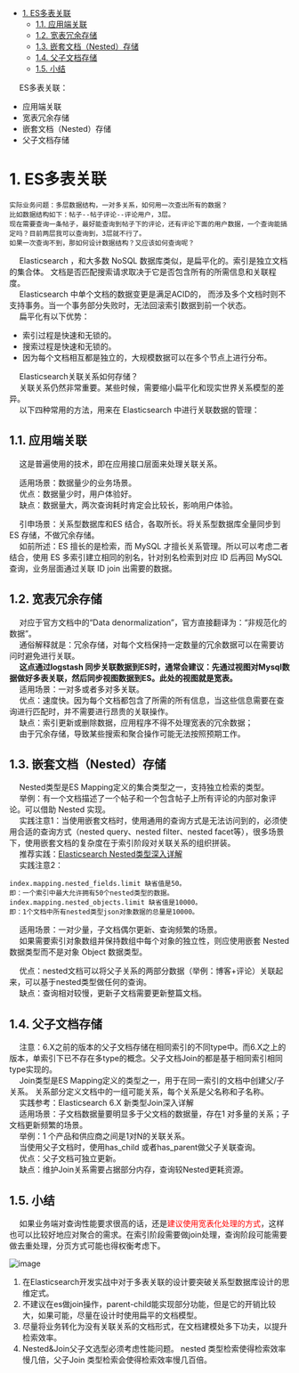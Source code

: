

<!-- TOC -->

- [1. ES多表关联](#1-es多表关联)
    - [1.1. 应用端关联](#11-应用端关联)
    - [1.2. 宽表冗余存储](#12-宽表冗余存储)
    - [1.3. 嵌套文档（Nested）存储](#13-嵌套文档nested存储)
    - [1.4. 父子文档存储](#14-父子文档存储)
    - [1.5. 小结](#15-小结)

<!-- /TOC -->

&emsp; ES多表关联：  

* 应用端关联
* 宽表冗余存储
* 嵌套文档（Nested）存储
* 父子文档存储


# 1. ES多表关联  
<!-- 
ElasticSearch 如何像 MySQL 一样做多表联合查询？ 
https://mp.weixin.qq.com/s/SDRI7GmZmmO7bLvhCgUDCg
多表关联设计
https://mp.weixin.qq.com/s?__biz=MzI2NDY1MTA3OQ==&mid=2247484382&idx=1&sn=da073a257575867b8d979dac850c3f8e&chksm=eaa82bf6dddfa2e0bf920f0a3a63cb635277be2ae286a2a6d3fff905ad913ebf1f43051609e8&scene=21#wechat_redirect


&emsp; 主要原因：常规基于关系型数据库开发，多多少少都会遇到关联查询。而关系型数据库设计的思维很容易带到ES的设计中。  
&emsp; **多表关联如何实现？**    
&emsp; **方案一：多表关联视图，视图同步ES**  
&emsp; MySQL宽表导入ES，使用ES查询+检索。适用场景：基础业务都在MySQL，存在几十张甚至几百张表，准备同步到ES，使用ES做全文检索。  
&emsp; 将数据整合成一个宽表后写到ES，宽表的实现可以借助关系型数据库的视图实现。  
&emsp; 宽表处理在处理一对多、多对多关系时，会有字段冗余问题，如果借助：logstash_input_jdbc，关系型数据库如MySQL中的每一个字段都会自动帮你转成ES中对应索引下的对应document下的某个相同字段下的数据。  

* 步骤 1：提前关联好数据，将关联的表建立好视图，一个索引对应你的一个视图，并确认视图中数据的正确性。
* 步骤 2：ES 中针对每个视图定义好索引名称及 Mapping。
* 步骤 3：以视图为单位通过 logstash_input_jdbc 同步到 ES 中。

&emsp; **方案二：1 对 1 同步 ES**  
&emsp; MySQL+ES结合，各取所长。适用场景：关系型数据库全量同步到ES存储，没有做冗余视图关联。  
&emsp; ES擅长的是检索，而MySQL才擅长关系管理。所以可以考虑二者结合，使用ES多索引建立相同的别名，针对别名检索到对应ID后再回MySQL通过关联ID join出需要的数据。  

&emsp; **方案三：使用 Nested 做好关联**  
&emsp; 适用场景：1 对少量的场景。举例：有一个文档描述了一个帖子和一个包含帖子上所有评论的内部对象评论。可以借助 Nested 实现。  
&emsp; Nested 类型选型——如果需要索引对象数组并保持数组中每个对象的独立性，则应使用嵌套 Nested 数据类型而不是对象 Oject 数据类型。  
&emsp; 当使用嵌套文档时，使用通用的查询方式是无法访问到的，必须使用合适的查询方式(nested query、nested filter、nested facet等)，很多场景下，使用嵌套文档的复杂度在于索引阶段对关联关系的组织拼装。  

&emsp; **方案四：使用 ES6.X+ 父子关系 Join 做关联**   
&emsp; 适用场景：1 对多量的场景。举例：1个产品和供应商之间是1对N的关联关系。  
&emsp; Join 类型：join数据类型是一个特殊字段，用于在同一索引的文档中创建父/子关系。关系部分定义文档中的一组可能关系，每个关系是父名称和子名称。  
&emsp; 当使用父子文档时，使用has_child 或者has_parent做父子关联查询。  

&emsp; **方案三、方案四选型对比：**  
![image](http://182.92.69.8:8081/img/ES/es-70.png)  
&emsp; 注意：方案三&方案四选型必须考虑性能问题。文档应该尽量通过合理的建模来提升检索效率。  
&emsp; Join类型应该尽量避免使用。nested 类型检索使得检索效率慢几倍，父子Join类型检索会使得检索效率慢几百倍。  
&emsp; 尽量将业务转化为没有关联关系的文档形式，在文档建模处多下功夫，以提升检索效率。  

&emsp; [干货 | 论Elasticsearch数据建模的重要性](https://mp.weixin.qq.com/s?__biz=MzI2NDY1MTA3OQ==&mid=2247484159&idx=1&sn=731562a8bb89c9c81b4fd6a8e92e1a99&chksm=eaa82ad7dddfa3c11e5b63a41b0e8bc10d12f1b8439398e490086ddc6b4107b7864dbb9f891a&scene=21#wechat_redirect)  
&emsp; [干货 | Elasticsearch多表关联设计指南](https://mp.weixin.qq.com/s?__biz=MzI2NDY1MTA3OQ==&mid=2247484382&idx=1&sn=da073a257575867b8d979dac850c3f8e&chksm=eaa82bf6dddfa2e0bf920f0a3a63cb635277be2ae286a2a6d3fff905ad913ebf1f43051609e8&scene=21#wechat_redirect)  

&emsp; 小结  
![image](http://182.92.69.8:8081/img/ES/es-71.png)  


-->

    实际业务问题：多层数据结构，一对多关系，如何用一次查出所有的数据？  
    比如数据结构如下：帖子--帖子评论--评论用户，3层。  
    现在需要查询一条帖子，最好能查询到帖子下的评论，还有评论下面的用户数据，一个查询能搞定吗？目前两层我可以查询到，3层就不行了。  
    如果一次查询不到，那如何设计数据结构？又应该如何查询呢？  

&emsp; Elasticsearch ，和大多数 NoSQL 数据库类似，是扁平化的。索引是独立文档的集合体。 文档是否匹配搜索请求取决于它是否包含所有的所需信息和关联程度。  
&emsp; Elasticsearch 中单个文档的数据变更是满足ACID的， 而涉及多个文档时则不支持事务。当一个事务部分失败时，无法回滚索引数据到前一个状态。  
&emsp; 扁平化有以下优势：  

* 索引过程是快速和无锁的。
* 搜索过程是快速和无锁的。
* 因为每个文档相互都是独立的，大规模数据可以在多个节点上进行分布。  

&emsp; Elasticsearch关联关系如何存储？  
&emsp; 关联关系仍然非常重要。某些时候，需要缩小扁平化和现实世界关系模型的差异。  
&emsp; 以下四种常用的方法，用来在 Elasticsearch 中进行关联数据的管理：  

## 1.1. 应用端关联  
<!-- 
&emsp; **（1）Application-side joins（服务端Join或客户端Join）**  
&emsp; 这种方式，索引之间完全独立（利于对数据进行标准化处理，如便于上述两种增量同步的实现），由应用端的多次查询来实现近似关联关系查询。  
&emsp; 这种方法<font color = "red">适用于第一个实体只有少量的文档记录的情况</font>（使用ES的terms查询具有上限，默认1024，具体可在elasticsearch.yml中修改），并且最好它们很少改变。这将允许应用程序对结果进行缓存，并避免经常运行第一次查询。 
-->
&emsp; 这是普遍使用的技术，即在应用接口层面来处理关联关系。  

&emsp; 适用场景：数据量少的业务场景。  
&emsp; 优点：数据量少时，用户体验好。  
&emsp; 缺点：数据量大，两次查询耗时肯定会比较长，影响用户体验。  

&emsp; 引申场景：关系型数据库和ES 结合，各取所长。将关系型数据库全量同步到 ES 存储，不做冗余存储。  
&emsp; 如前所述：ES 擅长的是检索，而 MySQL 才擅长关系管理。所以可以考虑二者结合，使用 ES 多索引建立相同的别名，针对别名检索到对应 ID 后再回 MySQL 查询，业务层面通过关联 ID join 出需要的数据。  

## 1.2. 宽表冗余存储 
<!-- 
&emsp; **（2）Data denormalization（数据的非规范化）**  
&emsp; 这种方式，通俗点就是通过<font color = "red">字段冗余</font>，以一张大宽表来实现粗粒度的index，这样可以充分发挥扁平化的优势。但是这是以牺牲索引性能及灵活度为代价的。  
&emsp; 使用的前提：冗余的字段应该是很少改变的；比较适合与一对少量关系的处理。当业务数据库并非采用非规范化设计时，这时要将数据同步到作为二级索引库的ES中，就很难使用上述增量同步方案，必须进行定制化开发，基于特定业务进行应用开发来处理join关联和实体拼接。  
&emsp; ps：宽表处理在处理一对多、多对多关系时，会有字段冗余问题，<font color = "red">适合“一对少量”且这个“一”更新不频繁的应用场景。</font>  
宽表化处理，在查询阶段如果只需要“一”这部分时，需要进行结果去重处理（可以使用ES5.x的字段折叠特性，但无法准确获取分页总数，产品设计上需采用上拉加载分页方式）  
-->
&emsp; 对应于官方文档中的“Data denormalization”，官方直接翻译为：“非规范化的数据”。  
&emsp; 通俗解释就是：冗余存储，对每个文档保持一定数量的冗余数据可以在需要访问时避免进行关联。  
&emsp; **这点通过logstash 同步关联数据到ES时，通常会建议：先通过视图对Mysql数据做好多表关联，然后同步视图数据到ES。此处的视图就是宽表。**  
&emsp; 适用场景：一对多或者多对多关联。  
&emsp; 优点：速度快。因为每个文档都包含了所需的所有信息，当这些信息需要在查询进行匹配时，并不需要进行昂贵的关联操作。  
&emsp; 缺点：索引更新或删除数据，应用程序不得不处理宽表的冗余数据；  
&emsp; 由于冗余存储，导致某些搜索和聚合操作可能无法按照预期工作。  

## 1.3. 嵌套文档（Nested）存储  
<!--
&emsp; **（3）Nested objects（嵌套文档）**    
&emsp; 索引性能和查询性能二者不可兼得，必须进行取舍。嵌套文档将实体关系嵌套组合在单文档内部（类似与json的一对多层级结构），这种方式牺牲索引性能（文档内任一属性变化都需要重新索引该文档）来换取查询性能，可以同时返回关系实体，<font color = "red">比较适合于一对少量的关系处理。</font>   
&emsp; ps: 当使用嵌套文档时，使用通用的查询方式是无法访问到的，必须使用合适的查询方式（nested query、nested filter、nested facet等），很多场景下，使用嵌套文档的复杂度在于索引阶段对关联关系的组织拼装。  
 -->
&emsp; Nested类型是ES Mapping定义的集合类型之一，支持独立检索的类型。  
&emsp; 举例：有一个文档描述了一个帖子和一个包含帖子上所有评论的内部对象评论。可以借助 Nested 实现。  
&emsp; 实践注意1：当使用嵌套文档时，使用通用的查询方式是无法访问到的，必须使用合适的查询方式（nested query、nested filter、nested facet等），很多场景下，使用嵌套文档的复杂度在于索引阶段对关联关系的组织拼装。  
&emsp; 推荐实践：[Elasticsearch Nested类型深入详解](https://mp.weixin.qq.com/s?__biz=MzI2NDY1MTA3OQ==&mid=2247484228&idx=1&sn=a75546e29f5eb9be0d7d6c834bd91b83&chksm=eaa82b6cdddfa27a7f5fb5d35394acaba2b0d088f1bde9d0310075573bc38d576f861f26854f&scene=21#wechat_redirect)  
&emsp; 实践注意2：  

```text
index.mapping.nested_fields.limit 缺省值是50。
即：一个索引中最大允许拥有50个nested类型的数据。
index.mapping.nested_objects.limit 缺省值是10000。
即：1个文档中所有nested类型json对象数据的总量是10000。
```
&emsp; 适用场景：一对少量，子文档偶尔更新、查询频繁的场景。  
&emsp; 如果需要索引对象数组并保持数组中每个对象的独立性，则应使用嵌套 Nested 数据类型而不是对象 Object 数据类型。  

&emsp; 优点：nested文档可以将父子关系的两部分数据（举例：博客+评论）关联起来，可以基于nested类型做任何的查询。  
&emsp; 缺点：查询相对较慢，更新子文档需要更新整篇文档。  

## 1.4. 父子文档存储  
<!-- 
&emsp; **（4）Parent/child relationships（父子文档）**  
&emsp; 父子文档牺牲了一定的查询性能来换取索引性能，<font color = "red">适用于一对多的关系处理</font>。其通过两种type的文档来表示父子实体，父子文档的索引是独立的。父-子文档ID映射存储在 Doc Values 中。当映射完全在内存中时， Doc Values 提供对映射的快速处理能力，另一方面当映射非常大时，可以通过溢出到磁盘提供足够的扩展能力。  
&emsp; 在查询parent-child替代方案时，发现了一种filter-terms的语法，要求某一字段里有关联实体的ID列表。基本的原理是在terms的时候，对于多项取值，如果在另外的index或者type里已知主键id的情况下，某一字段有这些值，可以直接嵌套查询。具体可参考官方文档的示例：通过用户里的粉丝关系，微博和用户的关系，来查询某个用户的粉丝发表的微博列表。  
&emsp; ps：父子文档相比嵌套文档较灵活，但只适用于“一对大量”且这个“一”不是海量的应用场景，该方式比较耗内存和CPU，<font color = "red">这种方式查询比嵌套方式慢5~10倍</font>，且需要使用特定的has_parent和has_child过滤器查询语法，查询结果不能同时返回父子文档（一次join查询只能返回一种类型的文档）。  
&emsp; 而受限于父子文档必须在同一分片上，ES父子文档在滚动索引、多索引场景下对父子关系存储和联合查询支持得不好，而且子文档type删除比较麻烦（子文档删除必须提供父文档ID）。  
-->
&emsp; 注意：6.X之前的版本的父子文档存储在相同索引的不同type中。而6.X之上的版本，单索引下已不存在多type的概念。父子文档Join的都是基于相同索引相同type实现的。  
&emsp; Join类型是ES Mapping定义的类型之一，用于在同一索引的文档中创建父/子关系。 关系部分定义文档中的一组可能关系，每个关系是父名称和子名称。  
&emsp; 实践参考：Elasticsearch 6.X 新类型Join深入详解  
&emsp; 适用场景：子文档数据量要明显多于父文档的数据量，存在1 对多量的关系；子文档更新频繁的场景。  
&emsp; 举例：1 个产品和供应商之间是1对N的关联关系。  
&emsp; 当使用父子文档时，使用has_child 或者has_parent做父子关联查询。  
&emsp; 优点：父子文档可独立更新。  
&emsp; 缺点：维护Join关系需要占据部分内存，查询较Nested更耗资源。  

## 1.5. 小结  
&emsp; 如果业务端对查询性能要求很高的话，还是<font color = "red">建议使用宽表化处理的方式</font>，这样也可以比较好地应对聚合的需求。在索引阶段需要做join处理，查询阶段可能需要做去重处理，分页方式可能也得权衡考虑下。  

![image](http://182.92.69.8:8081/img/ES/es-74.png)  
1. 在Elasticsearch开发实战中对于多表关联的设计要突破关系型数据库设计的思维定式。  
2. 不建议在es做join操作，parent-child能实现部分功能，但是它的开销比较大，如果可能，尽量在设计时使用扁平的文档模型。  
3. 尽量将业务转化为没有关联关系的文档形式，在文档建模处多下功夫，以提升检索效率。  
4. Nested&Join父子文选型必须考虑性能问题。 nested 类型检索使得检索效率慢几倍，父子Join 类型检索会使得检索效率慢几百倍。  

